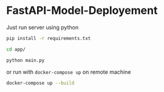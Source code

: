 # FastAPI-Model-Deployement
Just run server using python

```bash
pip install -r requirements.txt

cd app/

python main.py
```

or run  with `docker-compose up` on remote machine

```bash
docker-compose up --build
```

